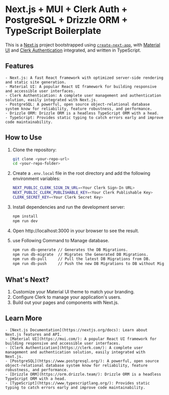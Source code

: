 # Next.js + MUI + Clerk Auth + PostgreSQL + Drizzle ORM + TypeScript Boilerplate

This is a [Next.js](https://nextjs.org/) project bootstrapped using [`create-next-app`](https://github.com/vercel/next.js/tree/HEAD/packages/create-next-app), with [Material UI](https://mui.com/) and [Clerk Authentication](https://clerk.dev/) integrated, and written in TypeScript.

## Features

    - Next.js: A fast React framework with optimized server-side rendering and static site generation.
    - Material UI: A popular React UI framework for building responsive and accessible user interfaces.
    - Clerk Authentication: A complete user management and authentication solution, easily integrated with Next.js.
    - PostgreSQL: A powerful, open source object-relational database system know for reliability, feature robustness, and performance.
    - Drizzle ORM: Drizzle ORM is a headless TypeScript ORM with a head.
    - TypeScript: Provides static typing to catch errors early and improve code maintainability.

## How to Use

1. Clone the repository:

   ```bash
   git clone <your-repo-url>
   cd <your-repo-folder>

   ```

2. Create a `.env.local` file in the root directory and add the following environment variables:

   ```bash
   NEXT_PUBLIC_CLERK_SIGN_IN_URL=<Your Clerk Sign-In URL>
   NEXT_PUBLIC_CLERK_PUBLISHABLE_KEY=<Your Clerk Publishable Key>
   CLERK_SECRET_KEY=<Your Clerk Secret Key>

   ```

3. Install dependencies and run the development server:

   ```bash
   npm install
   npm run dev

   ```

4. Open http://localhost:3000 in your browser to see the result.

5. use Following Command to Manage database.

   ```bash
   npm run db-generate // Generates the DB Migrations.
   npm run db-migrate  // Migrates the Generated DB Migrations.
   npm run db-pull     // Pull the latest DB Migrations from DB.
   npm run db-push     // Push the new DB Migrations to DB without Migrations.
   ```

## What's Next?

1. Customize your Material UI theme to match your branding.
2. Configure Clerk to manage your application's users.
3. Build out your pages and components with Next.js.

## Learn More

    - [Next.js Documentation](https://nextjs.org/docs): Learn about Next.js features and API.
    - [Material UI](https://mui.com/): A popular React UI framework for building responsive and accessible user interfaces.
    - [Clerk Authentication](https://clerk.com/): A complete user management and authentication solution, easily integrated with Next.js.
    - [PostgreSQL](https://www.postgresql.org/): A powerful, open source object-relational database system know for reliability, feature robustness, and performance.
    - [Drizzle ORM](https://orm.drizzle.team/): Drizzle ORM is a headless TypeScript ORM with a head.
    - [TypeScript](https://www.typescriptlang.org/): Provides static typing to catch errors early and improve code maintainability.
